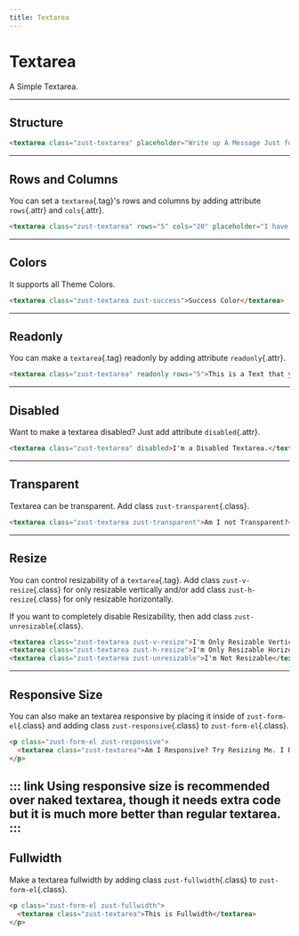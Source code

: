 ```yaml
---
title: Textarea
---
```


# Textarea
A Simple Textarea.

---


## Structure
```html {snippet}
<textarea class="zust-textarea" placeholder="Write up A Message Just for Me ;)"></textarea>
```
---


## Rows and Columns
You can set a `textarea`{.tag}'s rows and columns by adding attribute `rows`{.attr} and `cols`{.attr}.

```html {snippet}
<textarea class="zust-textarea" rows="5" cols="20" placeholder="I have 5 Rows and 20 Columns"></textarea>
```
---


## Colors
It supports all Theme Colors.

```html {snippet}
<textarea class="zust-textarea zust-success">Success Color</textarea>
```
---


## Readonly
You can make a `textarea`{.tag} readonly by adding attribute `readonly`{.attr}.

```html {snippet}
<textarea class="zust-textarea" readonly rows="5">This is a Text that you can Just Read. You can not change me.</textarea>
```
---


## Disabled
Want to make a textarea disabled? Just add attribute `disabled`{.attr}.

```html {snippet}
<textarea class="zust-textarea" disabled>I'm a Disabled Textarea.</textarea>
```
---


## Transparent
Textarea can be transparent. Add class `zust-transparent`{.class}.

```html {snippet}
<textarea class="zust-textarea zust-transparent">Am I not Transparent?</textarea>
```
---


## Resize
You can control resizability of a `textarea`{.tag}. Add class `zust-v-resize`{.class} for only resizable vertically and/or add class `zust-h-resize`{.class} for only resizable horizontally.

If you want to completely disable Resizability, then add class `zust-unresizable`{.class}.

```html {snippet}
<textarea class="zust-textarea zust-v-resize">I'm Only Resizable Vertically</textarea>
<textarea class="zust-textarea zust-h-resize">I'm Only Resizable Horizontally</textarea>
<textarea class="zust-textarea zust-unresizable">I'm Not Resizable</textarea>
```
---


## Responsive Size
You can also make an textarea responsive by placing it inside of `zust-form-el`{.class} and adding class `zust-responsive`{.class} to `zust-form-el`{.class}.

```html {snippet}
<p class="zust-form-el zust-responsive">
  <textarea class="zust-textarea">Am I Responsive? Try Resizing Me. I Respect My Parent Container.</textarea>
</p>
```

::: link
Using responsive size is recommended over naked textarea, though it needs extra code but it is much more better than regular textarea.
:::
---


## Fullwidth
Make a textarea fullwidth by adding class `zust-fullwidth`{.class} to `zust-form-el`{.class}.

```html {snippet}
<p class="zust-form-el zust-fullwidth">
  <textarea class="zust-textarea">This is Fullwidth</textarea>
</p>
```
